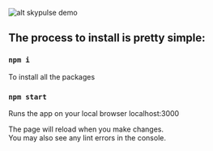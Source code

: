 ![alt skypulse demo]([http://url/to/img.png](https://github.com/eugenebelieve/skypulse/blob/master/public/img/frontend.png?raw=true))


## The process to install is pretty simple:

### `npm i`

To install all the packages 

### `npm start`

Runs the app on your local browser localhost:3000

The page will reload when you make changes.\
You may also see any lint errors in the console.


